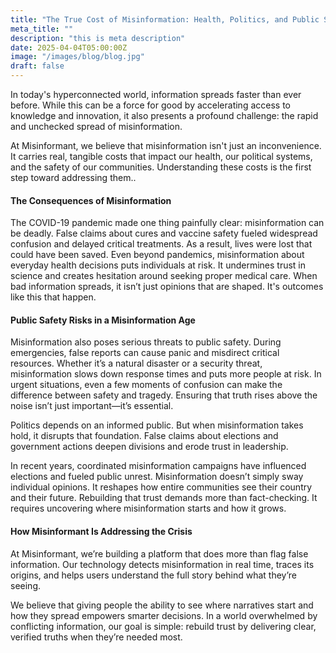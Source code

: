 ```yaml
---
title: "The True Cost of Misinformation: Health, Politics, and Public Safety"
meta_title: ""
description: "this is meta description"
date: 2025-04-04T05:00:00Z
image: "/images/blog/blog.jpg"
draft: false
---
```


In today's hyperconnected world, information spreads faster than ever before. While this can be a force for good by accelerating access to knowledge and innovation, it also presents a profound challenge: the rapid and unchecked spread of misinformation.

At Misinformant, we believe that misinformation isn't just an inconvenience. It carries real, tangible costs that impact our health, our political systems, and the safety of our communities. Understanding these costs is the first step toward addressing them..

#### The Consequences of Misinformation

The COVID-19 pandemic made one thing painfully clear: misinformation can be deadly. False claims about cures and vaccine safety fueled widespread confusion and delayed critical treatments. As a result, lives were lost that could have been saved. Even beyond pandemics, misinformation about everyday health decisions puts individuals at risk. It undermines trust in science and creates hesitation around seeking proper medical care. When bad information spreads, it isn’t just opinions that are shaped. It's outcomes like this that happen.

#### Public Safety Risks in a Misinformation Age

Misinformation also poses serious threats to public safety. During emergencies, false reports can cause panic and misdirect critical resources. Whether it’s a natural disaster or a security threat, misinformation slows down response times and puts more people at risk. In urgent situations, even a few moments of confusion can make the difference between safety and tragedy. Ensuring that truth rises above the noise isn’t just important—it’s essential.

Politics depends on an informed public. But when misinformation takes hold, it disrupts that foundation. False claims about elections and government actions deepen divisions and erode trust in leadership.

In recent years, coordinated misinformation campaigns have influenced elections and fueled public unrest. Misinformation doesn’t simply sway individual opinions. It reshapes how entire communities see their country and their future. Rebuilding that trust demands more than fact-checking. It requires uncovering where misinformation starts and how it grows.

#### How Misinformant Is Addressing the Crisis

At Misinformant, we’re building a platform that does more than flag false information. Our technology detects misinformation in real time, traces its origins, and helps users understand the full story behind what they’re seeing.

We believe that giving people the ability to see where narratives start and how they spread empowers smarter decisions. In a world overwhelmed by conflicting information, our goal is simple: rebuild trust by delivering clear, verified truths when they’re needed most.

